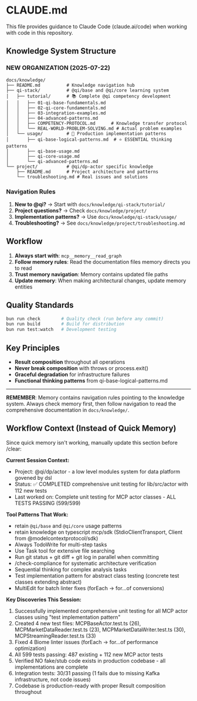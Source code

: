 # CLAUDE.md

This file provides guidance to Claude Code (claude.ai/code) when working with code in this repository.


## Knowledge System Structure

### NEW ORGANIZATION (2025-07-22)

```
docs/knowledge/
├── README.md          # Knowledge navigation hub
├── qi-stack/          # @qi/base and @qi/core learning system
│   ├── tutorial/      # 📚 Complete @qi competency development
│   │   ├── 01-qi-base-fundamentals.md
│   │   ├── 02-qi-core-fundamentals.md
│   │   ├── 03-integration-examples.md
│   │   ├── 04-advanced-patterns.md
│   │   ├── COMPETENCY-PROTOCOL.md      # Knowledge transfer protocol
│   │   └── REAL-WORLD-PROBLEM-SOLVING.md # Actual problem examples
│   └── usage/         # 🔧 Production implementation patterns
│       ├── qi-base-logical-patterns.md  # ⭐ ESSENTIAL thinking patterns
│       ├── qi-base-usage.md
│       ├── qi-core-usage.md
│       └── qi-advanced-patterns.md
└── project/           # @qi/dp-actor specific knowledge
    ├── README.md      # Project architecture and patterns
    └── troubleshooting.md # Real issues and solutions
```

### Navigation Rules

1. **New to @qi?** → Start with `docs/knowledge/qi-stack/tutorial/`
2. **Project questions?** → Check `docs/knowledge/project/`
3. **Implementation patterns?** → Use `docs/knowledge/qi-stack/usage/`
4. **Troubleshooting?** → See `docs/knowledge/project/troubleshooting.md`

## Workflow

1. **Always start with**: `mcp__memory__read_graph`
2. **Follow memory rules**: Read the documentation files memory directs you to read
3. **Trust memory navigation**: Memory contains updated file paths
4. **Update memory**: When making architectural changes, update memory entities

## Quality Standards

```bash
bun run check        # Quality check (run before any commit)
bun run build        # Build for distribution  
bun run test:watch   # Development testing
```

## Key Principles

- **Result<T> composition** throughout all operations
- **Never break composition** with throws or process.exit()
- **Graceful degradation** for infrastructure failures
- **Functional thinking patterns** from qi-base-logical-patterns.md

---

**REMEMBER**: Memory contains navigation rules pointing to the knowledge system. Always check memory first, then follow navigation to read the comprehensive documentation in `docs/knowledge/`.

## Workflow Context (Instead of Quick Memory)
Since quick memory isn't working, manually update this section before /clear:

**Current Session Context:**
- Project: @qi/dp/actor - a low level modules system for data platform govened by dsl
- Status: ✅ COMPLETED comprehensive unit testing for lib/src/actor with 112 new tests
- Last worked on: Complete unit testing for MCP actor classes - ALL TESTS PASSING (599/599)

**Tool Patterns That Work:**
- retain `@qi/base` and `@qi/core` usage patterns  
- retain knowledge on typescript mcp/sdk (StdioClientTransport, Client from @modelcontextprotocol/sdk)
- Always TodoWrite for multi-step tasks
- Use Task tool for extensive file searching
- Run git status + git diff + git log in parallel when committing
- /check-compliance for systematic architecture verification
- Sequential thinking for complex analysis tasks
- Test implementation pattern for abstract class testing (concrete test classes extending abstract)
- MultiEdit for batch linter fixes (forEach → for...of conversions)

**Key Discoveries This Session:**
1. Successfully implemented comprehensive unit testing for all MCP actor classes using "test implementation pattern"
2. Created 4 new test files: MCPBaseActor.test.ts (26), MCPMarketDataReader.test.ts (23), MCPMarketDataWriter.test.ts (30), MCPStreamingReader.test.ts (33)
3. Fixed 4 Biome linter issues (forEach → for...of performance optimization)
4. All 599 tests passing: 487 existing + 112 new MCP actor tests
5. Verified NO fake/stub code exists in production codebase - all implementations are complete
6. Integration tests: 30/31 passing (1 fails due to missing Kafka infrastructure, not code issues)
7. Codebase is production-ready with proper Result<T> composition throughout